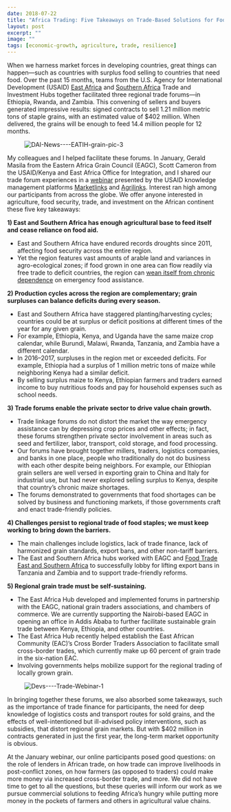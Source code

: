 ```yaml
---
date: 2018-07-22
title: "Africa Trading: Five Takeaways on Trade-Based Solutions for Food Security"
layout: post
excerpt: ""
image: ""
tags: [economic-growth, agriculture, trade, resilience]
---
```

<p>When we harness market forces in developing countries, great things can happen—such as countries with surplus food selling to countries that need food. Over the past 15 months, teams from the U.S. Agency for International Development (USAID) <a href="https://www.dai.com/our-work/projects/east-africa-trade-and-investment-hub-tih?ref=pubs.ghost.io">East Africa</a> and <a href="https://www.dai.com/our-work/projects/southern-africa-trade-and-investment-hub?ref=pubs.ghost.io">Southern Africa</a> Trade and Investment Hubs together facilitated three regional trade forums—in Ethiopia, Rwanda, and Zambia. This convening of sellers and buyers generated impressive results: signed contracts to sell 1.21 million metric tons of staple grains, with an estimated value of $402 million. When delivered, the grains will be enough to feed 14.4 million people for 12 months.</p><figure class="kg-card kg-image-card"><img src="https://pubs.ghost.io/uploads/DAI-News----EATIH-grain-pic-3.jpg" class="kg-image" alt="DAI-News----EATIH-grain-pic-3" loading="lazy" title="Grain traders negotiating sales at the regional grain forum in Ethiopia in 2017."></figure><p>My colleagues and I helped facilitate these forums. In January, Gerald Masila from the Eastern Africa Grain Council (EAGC), Scott Cameron from the USAID/Kenya and East Africa Office for Integration, and I shared our trade forum experiences in a <a href="https://microlinks.org/sites/default/files/resource/files/Trade-Based_Solutions_to_Food_Insecurity_Presentation.pdf?ref=pubs.ghost.io">webinar</a> presented by the USAID knowledge management platforms <a href="https://microlinks.org/?ref=pubs.ghost.io">Marketlinks</a> and <a href="https://www.agrilinks.org/agrilinks-events/past?page=1&ref=pubs.ghost.io">Agrilinks</a>. Interest ran high among our participants from across the globe. We offer anyone interested in agriculture, food security, trade, and investment on the African continent these five key takeaways:</p><p><strong>1) East and Southern Africa has enough agricultural base to feed itself and cease reliance on food aid.</strong></p><ul><li>East and Southern Africa have endured records droughts since 2011, affecting food security across the entire region.</li><li>Yet the region features vast amounts of arable land and variances in agro-ecological zones; if food grown in one area can flow readily via free trade to deficit countries, the region can <a href="http://dai-global-developments.com/articles/83-million-grain-deal-between-east-african-countries-demonstrates-how-east-africa-can-feed-itself/?ref=pubs.ghost.io">wean itself from chronic dependence</a> on emergency food assistance.</li></ul><p><strong>2) Production cycles across the region are complementary; grain surpluses can balance deficits during every season.</strong></p><ul><li>East and Southern Africa have staggered planting/harvesting cycles; countries could be at surplus or deficit positions at different times of the year for any given grain.</li><li>For example, Ethiopia, Kenya, and Uganda have the same maize crop calendar, while Burundi, Malawi, Rwanda, Tanzania, and Zambia have a different calendar.</li><li>In 2016–2017, surpluses in the region met or exceeded deficits. For example, Ethiopia had a surplus of 1 million metric tons of maize while neighboring Kenya had a similar deficit.</li><li>By selling surplus maize to Kenya, Ethiopian farmers and traders earned income to buy nutritious foods and pay for household expenses such as school needs.</li></ul><p><strong>3) Trade forums enable the private sector to drive value chain growth.</strong></p><ul><li>Trade linkage forums do not distort the market the way emergency assistance can by depressing crop prices and other effects; in fact, these forums strengthen private sector involvement in areas such as seed and fertilizer, labor, transport, cold storage, and food processing.</li><li>Our forums have brought together millers, traders, logistics companies, and banks in one place, people who traditionally do not do business with each other despite being neighbors. For example, our Ethiopian grain sellers are well versed in exporting grain to China and Italy for industrial use, but had never explored selling surplus to Kenya, despite that country’s chronic maize shortages.</li><li>The forums demonstrated to governments that food shortages can be solved by business and functioning markets, if those governments craft and enact trade-friendly policies.</li></ul><p><strong>4) Challenges persist to regional trade of food staples; we must keep working to bring down the barriers.</strong></p><ul><li>The main challenges include logistics, lack of trade finance, lack of harmonized grain standards, export bans, and other non-tariff barriers.</li><li>The East and Southern Africa hubs worked with EAGC and <a href="https://www.dai.com/our-work/projects/east-and-southern-africa-foodtrade-esa?ref=pubs.ghost.io">Food Trade East and Southern Africa</a> to successfully lobby for lifting export bans in Tanzania and Zambia and to support trade-friendly reforms.</li></ul><p><strong>5) Regional grain trade must be self-sustaining.</strong></p><ul><li>The East Africa Hub developed and implemented forums in partnership with the EAGC, national grain traders associations, and chambers of commerce. We are currently supporting the Nairobi-based EAGC in opening an office in Addis Ababa to further facilitate sustainable grain trade between Kenya, Ethiopia, and other countries.</li><li>The East Africa Hub recently helped establish the East African Community (EAC)’s Cross Border Traders Association to facilitate small cross-border trades, which currently make up 60 percent of grain trade in the six-nation EAC.</li><li>Involving governments helps mobilize support for the regional trading of locally grown grain.</li></ul><figure class="kg-card kg-image-card"><img src="https://pubs.ghost.io/uploads/Devs----Trade-Webinar-1.jpg" class="kg-image" alt="Devs----Trade-Webinar-1" loading="lazy"></figure><p>In bringing together these forums, we also absorbed some takeaways, such as the importance of trade finance for participants, the need for deep knowledge of logistics costs and transport routes for sold grains, and the effects of well-intentioned but ill-advised policy interventions, such as subsidies, that distort regional grain markets. But with $402 million in contracts generated in just the first year, the long-term market opportunity is obvious.</p><p>At the January webinar, our online participants posed good questions: on the role of lenders in African trade, on how trade can improve livelihoods in post-conflict zones, on how farmers (as opposed to traders) could make more money via increased cross-border trade, and more. We did not have time to get to all the questions, but these queries will inform our work as we pursue commercial solutions to feeding Africa’s hungry while putting more money in the pockets of farmers and others in agricultural value chains.</p>
  
